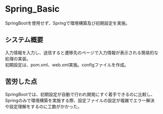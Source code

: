 # Spring_Basic
SpringBootを使用せず、Springで環境構築及び初期設定を実施。

## システム概要
入力情報を入力し、送信すると遷移先のページで入力情報が表示される簡易的な処理の実装。<br>
初期設定は、pom.xml、web.xml実施。configファイルを作成。<br>

## 苦労した点
SpringBootでは、初期設定が自動で行われ開発にすぐ着手できるのに比較し、<br>
Springのみで環境構築を実施する際、設定ファイルの設定が複雑でエラー解決や設定理解をするのに工数がかかった。


